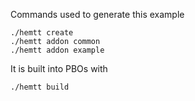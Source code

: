 Commands used to generate this example

```
./hemtt create
./hemtt addon common
./hemtt addon example
```

It is built into PBOs with
```
./hemtt build
```
